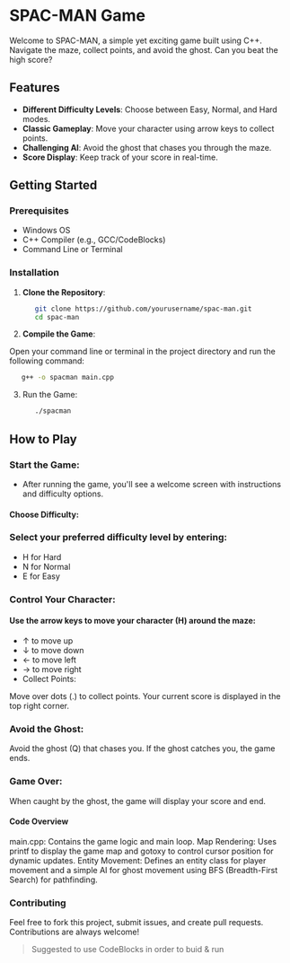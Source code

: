 # SPAC-MAN Game

Welcome to SPAC-MAN, a simple yet exciting game built using C++. Navigate the maze, collect points, and avoid the ghost. Can you beat the high score?

## Features

- **Different Difficulty Levels**: Choose between Easy, Normal, and Hard modes.
- **Classic Gameplay**: Move your character using arrow keys to collect points.
- **Challenging AI**: Avoid the ghost that chases you through the maze.
- **Score Display**: Keep track of your score in real-time.

## Getting Started

### Prerequisites

- Windows OS
- C++ Compiler (e.g., GCC/CodeBlocks)
- Command Line or Terminal

### Installation

1. **Clone the Repository**:

   ```bash
      git clone https://github.com/yourusername/spac-man.git
      cd spac-man
2. **Compile the Game**:

Open your command line or terminal in the project directory and run the following command:

   ```bash
      g++ -o spacman main.cpp
   ```
3. Run the Game:
   ```bash
      ./spacman
   ```
## How to Play

### Start the Game:

- After running the game, you'll see a welcome screen with instructions and difficulty options.

#### Choose Difficulty:

### Select your preferred difficulty level by entering:

- H for Hard
- N for Normal
- E for Easy
### Control Your Character:

#### Use the arrow keys to move your character (H) around the maze:

- ↑ to move up
- ↓ to move down
- ← to move left
- → to move right
- Collect Points:

Move over dots (.) to collect points. Your current score is displayed in the top right corner.

### Avoid the Ghost:

Avoid the ghost (Q) that chases you. If the ghost catches you, the game ends.

### Game Over:

When caught by the ghost, the game will display your score and end.

#### Code Overview
main.cpp: Contains the game logic and main loop.
Map Rendering: Uses printf to display the game map and gotoxy to control cursor position for dynamic updates.
Entity Movement: Defines an entity class for player movement and a simple AI for ghost movement using BFS (Breadth-First Search) for pathfinding.
### Contributing
Feel free to fork this project, submit issues, and create pull requests. Contributions are always welcome! 

>Suggested to use CodeBlocks in order to buid & run
